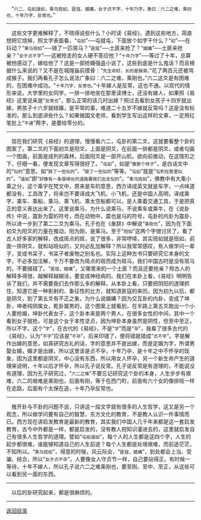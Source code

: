 &emsp;“``六二，屯如邅如，乘马班如，匪寇，婚媾，女子贞不字，十年乃字。象曰：六二之难，乘则也，十年乃字，反常也。``”
___
&emsp;这些文字更难解释了，不晓得说些什么？小时读《易经》，遇到这些地方，简直想把它烧掉，照文字表面看，“``屯如``”──屯就屯，下面放个如字干什么？“``如``”──在抖动？“``乘马班如``”──骑了一匹斑马？“``匪寇``”──土匪来抢了？“``婚媾``”──土匪来抢亲？“``女子贞不字``”──这被抢走的女人硬不答应他？“``十年乃字``”──等过了十年，总算被他感动了，嫁给他了？这是一部抢婚强盗小说了，这些到底是什么鬼话？而且根据什么来说的？又不是在城隍庙前摸骨：“``先生命好，长的是猴骨。``”花了两百元还被骂成猴子。我们再看孔子怎么说法广象曰：六二之难，乘刚也。”六二这爻是有困难的，在困难中成功。“``十年乃字，反常也。``”十年嫁人是反常，这也不通。以现代的情形来说，大学里的女同学，一排一排地坐在那里读博士，还没有嫁人，如果照《易经》这里说来是“``反常也``”，那么正常的该几时出嫁？照过去看到女孩子十四岁就出嫁，男孩子十六岁就结婚，是平常的事，难道二十五岁不嫁就反常吗？这是没有标准的，那么到底讲些什么？如果做国文老师，看到学生写出这样的文章，一定用红笔批上“``不通``”两字，是要给零分的。
___
&emsp;现在我们研究《易经》的道理，慢慢看六二，屯卦的第二爻，这就要看整个卦的图案了。第二爻的下面初爻是阳爻，上面是阴爻，在前面一排都是阴爻，或者勾画一个图画，前面是成列的森林，后面阳爻是一部开山机，欲向前推动，在这情形之下，仔细一看，便发现文章写得很好了。“``屯如``”，如是“``像那个样子``”，是白话文中的“``似的``”意思。如“``胖了一些似的``”、“``瘦了一些似的``”等等。“``屯如``”就是“``屯积在那里似的``”，“``邅如``”即“``好像有一条很绵长的道路要我们去走似的``”。“``乘马班如``”，佛教中有大乘小乘之分，这个乘宇在梵文中，原来是车的意思，西方译成英文就是车字，一点味道都没有，工具改了，将来岂不要译成大飞机、小飞机，还是中国人高明，译成乘字，乘车、乘船、乘马、乘飞机、乘太空船都可以，是人乘着交通工具，于是把真正的意义表达出来了。这里说乘马，为什么说乘马，不说乘车或乘牛，在《说卦传》中说，震卦为雷的符号，而在动物中，震也是马的符号，屯卦的内卦为震卦，所以进一步到了第二二爻为乘马。孔子也在《彖辞》中解说“``乘刚也``”，因为在下面初爻为阳爻的力量在推动，阳为刚，是乘马。至于“``班如``”这两个字很讨厌了，看了古人好多家的解释，改成斑点的斑，说了很多，非常啰嗦，其实班如就是班如，前面一排阴爻，就和站班似的，又何必乱加解释？所以我常常感叹，有人做学问一辈子，变成书呆子，书呆子者废物之别名也。实际上这种古书只要研究它本身的文字，不必多加注解，千万不要改为斑点的斑而成为斑马，我们中国古时是没有斑马的，不要搞错了。“``匪寇，婚媾``”，又哪里来的一个土匪？而且还要抢亲？照古人的解释多得很，越解释越糊涂，要变成神经病的。我们在本卦上看，《易经》明明告诉了我们，并不需要我们去作那么多的解释，从本卦上看，只要把阴阳的道理抓住，知道它是一种影射的、象征性的比方，就知道匪寇的来历。因为初九以后，都是阴爻，到了第五爻有不正之象，为什么说婚媾？因为交互卦的内卦，变成了坤卦，坤者纯阴属女，乾卦属男的，这个图案上就看到，在半路上第五爻跑出一个小人要抢婚，坤卦代表女子，这个卦本来是两个男人，在很多女性的中间，其中一个看到女子就抢，可是这个女于本性坚贞，因为坤卦本身虽然是阴性，但至中至正，所以不字。这个“``宇``”，在古代的《易经》，不是“``字``”而是“``孕``”，我看了很多古代的《易经》，认为“``不字``”应该是“``不孕``”，后来印错了，便将错就错成“``贞不宇``”。字是解作出嫁的意思，如真研究古礼的话，字的意思并不是出嫁，而是定婚为字，所谓男娶女婚，婚才是出嫁，所以这里该是贞不孕，十年乃孕，是十年之中不怀孕的现象，因为这里都是阴爻，中心没有东西，所以用女人怀孕，另一个新生命产生的道理来说明，十年以后才怀孕，所以孔子说反常。孔子说反常是有道理的，不能说没有道理，因为孔子研究过，“``六二之难``”不要忘记研究这个卦的本身，人生步步有艰难，六二的艰难是乘刚也，后面有刚，等于在西门町，前面有六个女的像排班一样在走路，后面有个太保在追，十年乃孕反常也。
___
&emsp;推开卦与不卦的问题不说，只讲这一段文字就有很多的人生哲学，这又是另一个观念，所以做学问要有自己的智慧，东方文化的教育，不是教人认识一件事情而已。西方现在讲启发教育是最新的教育，其实我们中国人几千年来都是这一套启发教育，古今中外都是一样，都是启发的，没有教人把知识灌进去的，这里就启发自己有很多人生哲学的道理。譬如“``屯如邅如``”，每个人的人生都是这四个字，人生的起步都很难，谁能够知道自己的人生前途？每个人生都是处境艰难，而前途茫茫，不知所以。“``乘马班如``”，得意的时候，风云际会，“``匪寇，婚媾``”，到处都会上当、受骗、结合，所以“``女子贞不孕``”，人要像女人守贞节一样，自己要站得正，有时候一等待，十年不嫁人，所以孔子说六二之难乘刚也，要至刚、至中、至正，从这些可以看到另一面的东西。
___
&emsp;以后的卦研究起来，都是很麻烦的。
___
[返回目录](../../master/README.md#目录)